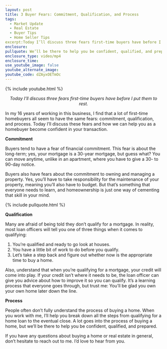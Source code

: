 ```yaml
---
layout: post
title: 3 Buyer Fears: Commitment, Qualification, and Process
tags:
  - Market Update
  - Real Estate
  - Buyer Tips
  - Home Seller Tips
excerpt:Today I’ll discuss three fears first-time buyers have before I put them to rest.
enclosure:
pullquote: We’ll be there to help you be confident, qualified, and prepared for your home purchase.
enclosure_type: video/mp4
enclosure_time:
use_youtube_image: false
youtube_alternate_image:
youtube_code: dZAyxOETmOc
---
```

{% include youtube.html %}

<center><em>Today I’ll discuss three fears first-time buyers have before I put them to rest.</em></center>

In my 16 years of working in this business, I find that a lot of first-time homebuyers all seem to have the same fears: commitment, qualification, and process. Today I’ll discuss these fears and how we can help you as a homebuyer become confident in your transaction.

**Commitment**

Buyers tend to have a fear of financial commitment. This fear is about the long-term; yes, your mortgage is a 30-year mortgage, but guess what? You can move anytime, unlike in an apartment, where you have to give a 30- to 90-day notice.

Buyers also have fears about the commitment to owning and managing a property. Yes, you’ll have to take responsibility for the maintenance of your property, meaning you’ll also have to budget. But that’s something that everyone needs to learn, and homeownership is just one way of cementing that skill in your mind.


{% include pullquote.html %}

**Qualification**

Many are afraid of being told they don’t qualify for a mortgage. In reality, most loan officers will tell you one of three things when it comes to qualifying:

1. You’re qualified and ready to go look at houses.
2. You have a little bit of work to do before you qualify.
3. Let’s take a step back and figure out whether now is the appropriate time to buy a home.

Also, understand that when you’re qualifying for a mortgage, your credit will come into play. If your credit isn’t where it needs to be, the loan officer can give you advice about how to improve it so you can qualify. It’s a learning process that everyone goes through, but trust me: You’ll be glad you own your own home later down the line.

**Process**

People often don’t fully understand the process of buying a home. When you work with me, I’ll help you break down all the steps from qualifying for a home loan to the eventual close. A lot goes into the process of buying a home, but we’ll be there to help you be confident, qualified, and prepared.

If you have any questions about buying a home or real estate in general, don’t hesitate to reach out to me. I’d love to hear from you.